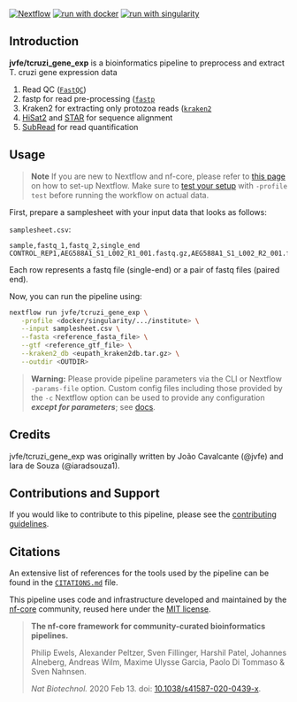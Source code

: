 [![Nextflow](https://img.shields.io/badge/nextflow%20DSL2-%E2%89%A522.10.1-23aa62.svg)](https://www.nextflow.io/)
[![run with docker](https://img.shields.io/badge/run%20with-docker-0db7ed?labelColor=000000&logo=docker)](https://www.docker.com/)
[![run with singularity](https://img.shields.io/badge/run%20with-singularity-1d355c.svg?labelColor=000000)](https://sylabs.io/docs/)

## Introduction

**jvfe/tcruzi_gene_exp** is a bioinformatics pipeline to preprocess and extract T. cruzi gene expression data

1. Read QC ([`FastQC`](https://www.bioinformatics.babraham.ac.uk/projects/fastqc/))
2. fastp for read pre-processing ([`fastp`](https://github.com/OpenGene/fastp)
3. Kraken2 for extracting only protozoa reads ([`kraken2`](https://github.com/DerrickWood/kraken2)
4. [HiSat2](http://daehwankimlab.github.io/hisat2/) and [STAR](https://hbctraining.github.io/Intro-to-rnaseq-hpc-O2/lessons/03_alignment.html) for sequence alignment
5. [SubRead](https://subread.sourceforge.net/) for read quantification

## Usage

> **Note**
> If you are new to Nextflow and nf-core, please refer to [this page](https://nf-co.re/docs/usage/installation) on how
> to set-up Nextflow. Make sure to [test your setup](https://nf-co.re/docs/usage/introduction#how-to-run-a-pipeline)
> with `-profile test` before running the workflow on actual data.

First, prepare a samplesheet with your input data that looks as follows:

`samplesheet.csv`:

```csv
sample,fastq_1,fastq_2,single_end
CONTROL_REP1,AEG588A1_S1_L002_R1_001.fastq.gz,AEG588A1_S1_L002_R2_001.fastq.gz,
```

Each row represents a fastq file (single-end) or a pair of fastq files (paired end).

Now, you can run the pipeline using:

```bash
nextflow run jvfe/tcruzi_gene_exp \
   -profile <docker/singularity/.../institute> \
   --input samplesheet.csv \
   --fasta <reference_fasta_file> \
   --gtf <reference_gtf_file> \
   --kraken2_db <eupath_kraken2db.tar.gz> \
   --outdir <OUTDIR>
```

> **Warning:**
> Please provide pipeline parameters via the CLI or Nextflow `-params-file` option. Custom config files including those
> provided by the `-c` Nextflow option can be used to provide any configuration _**except for parameters**_;
> see [docs](https://nf-co.re/usage/configuration#custom-configuration-files).

## Credits

jvfe/tcruzi_gene_exp was originally written by João Cavalcante (@jvfe) and Iara de Souza (@iaradsouza1).

## Contributions and Support

If you would like to contribute to this pipeline, please see the [contributing guidelines](.github/CONTRIBUTING.md).

## Citations

An extensive list of references for the tools used by the pipeline can be found in the [`CITATIONS.md`](CITATIONS.md) file.

This pipeline uses code and infrastructure developed and maintained by the [nf-core](https://nf-co.re) community, reused here under the [MIT license](https://github.com/nf-core/tools/blob/master/LICENSE).

> **The nf-core framework for community-curated bioinformatics pipelines.**
>
> Philip Ewels, Alexander Peltzer, Sven Fillinger, Harshil Patel, Johannes Alneberg, Andreas Wilm, Maxime Ulysse Garcia, Paolo Di Tommaso & Sven Nahnsen.
>
> _Nat Biotechnol._ 2020 Feb 13. doi: [10.1038/s41587-020-0439-x](https://dx.doi.org/10.1038/s41587-020-0439-x).
